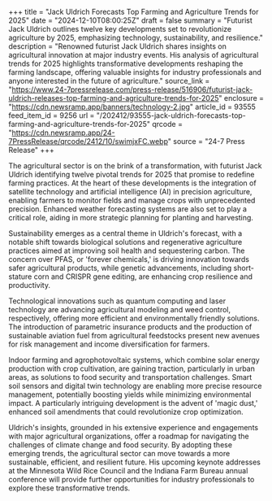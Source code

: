 +++
title = "Jack Uldrich Forecasts Top Farming and Agriculture Trends for 2025"
date = "2024-12-10T08:00:25Z"
draft = false
summary = "Futurist Jack Uldrich outlines twelve key developments set to revolutionize agriculture by 2025, emphasizing technology, sustainability, and resilience."
description = "Renowned futurist Jack Uldrich shares insights on agricultural innovation at major industry events. His analysis of agricultural trends for 2025 highlights transformative developments reshaping the farming landscape, offering valuable insights for industry professionals and anyone interested in the future of agriculture."
source_link = "https://www.24-7pressrelease.com/press-release/516906/futurist-jack-uldrich-releases-top-farming-and-agriculture-trends-for-2025"
enclosure = "https://cdn.newsramp.app/banners/technology-2.jpg"
article_id = 93555
feed_item_id = 9256
url = "/202412/93555-jack-uldrich-forecasts-top-farming-and-agriculture-trends-for-2025"
qrcode = "https://cdn.newsramp.app/24-7PressRelease/qrcode/2412/10/swimjxFC.webp"
source = "24-7 Press Release"
+++

<p>The agricultural sector is on the brink of a transformation, with futurist Jack Uldrich identifying twelve pivotal trends for 2025 that promise to redefine farming practices. At the heart of these developments is the integration of satellite technology and artificial intelligence (AI) in precision agriculture, enabling farmers to monitor fields and manage crops with unprecedented precision. Enhanced weather forecasting systems are also set to play a critical role, aiding in more strategic planning for planting and harvesting.</p><p>Sustainability emerges as a central theme in Uldrich's forecast, with a notable shift towards biological solutions and regenerative agriculture practices aimed at improving soil health and sequestering carbon. The concern over PFAS, or 'forever chemicals,' is driving innovation towards safer agricultural products, while genetic advancements, including short-stature corn and CRISPR gene editing, are enhancing crop resilience and productivity.</p><p>Technological innovations such as quantum computing and laser technology are advancing agricultural modeling and weed control, respectively, offering more efficient and environmentally friendly solutions. The introduction of parametric insurance products and the production of sustainable aviation fuel from agricultural feedstocks present new avenues for risk management and income diversification for farmers.</p><p>Indoor farming and agrophotovoltaic systems, which combine solar energy production with crop cultivation, are gaining traction, particularly in urban areas, as solutions to food security and transportation challenges. Smart soil sensors and digital twin technology are enabling more precise resource management, potentially boosting yields while minimizing environmental impact. A particularly intriguing development is the advent of 'magic dust,' enhanced soil amendments that could revolutionize crop optimization.</p><p>Uldrich's insights, grounded in his extensive experience and engagements with major agricultural organizations, offer a roadmap for navigating the challenges of climate change and food security. By adopting these emerging trends, the agricultural sector can move towards a more sustainable, efficient, and resilient future. His upcoming keynote addresses at the Minnesota Wild Rice Council and the Indiana Farm Bureau annual conference will provide further opportunities for industry professionals to explore these transformative trends.</p>